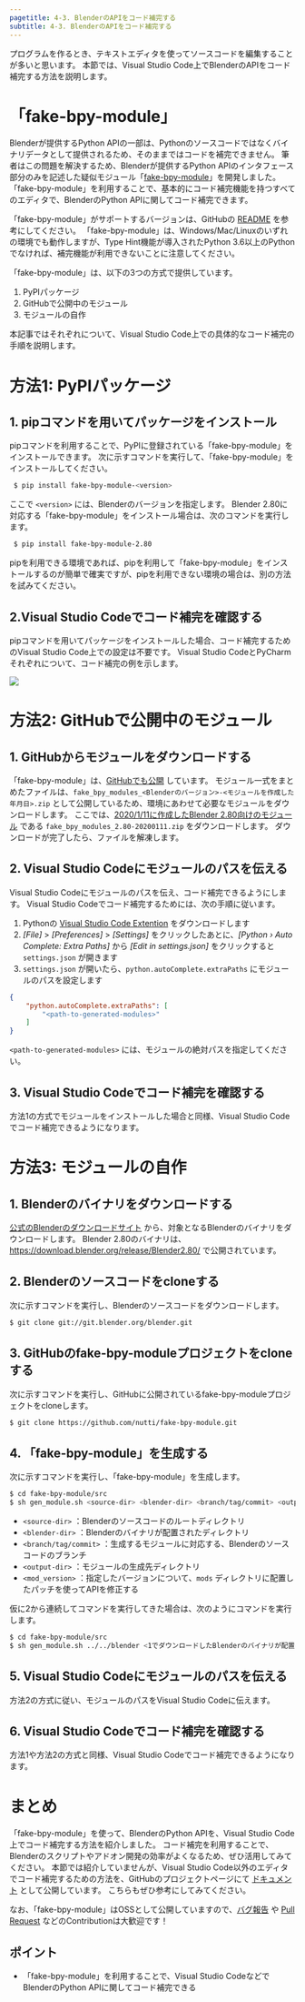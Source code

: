 ```yaml
---
pagetitle: 4-3. BlenderのAPIをコード補完する
subtitle: 4-3. BlenderのAPIをコード補完する
---
```


プログラムを作るとき、テキストエディタを使ってソースコードを編集することが多いと思います。
本節では、Visual Studio Code上でBlenderのAPIをコード補完する方法を説明します。


# 「fake-bpy-module」

Blenderが提供するPython APIの一部は、Pythonのソースコードではなくバイナリデータとして提供されるため、そのままではコードを補完できません。
筆者はこの問題を解決するため、Blenderが提供するPython APIのインタフェース部分のみを記述した疑似モジュール「[fake-bpy-module](https://github.com/nutti/fake-bpy-module)」を開発しました。
「fake-bpy-module」を利用することで、基本的にコード補完機能を持つすべてのエディタで、BlenderのPython APIに関してコード補完できます。

「fake-bpy-module」がサポートするバージョンは、GitHubの [README](https://github.com/nutti/fake-bpy-module#supported-blender-version) を参考にしてください。
「fake-bpy-module」は、Windows/Mac/Linuxのいずれの環境でも動作しますが、Type Hint機能が導入されたPython 3.6以上のPythonでなければ、補完機能が利用できないことに注意してください。

「fake-bpy-module」は、以下の3つの方式で提供しています。

1. PyPIパッケージ
2. GitHubで公開中のモジュール
3. モジュールの自作

本記事ではそれぞれについて、Visual Studio Code上での具体的なコード補完の手順を説明します。


# 方法1: PyPIパッケージ

## 1. pipコマンドを用いてパッケージをインストール

pipコマンドを利用することで、PyPIに登録されている「fake-bpy-module」をインストールできます。
次に示すコマンドを実行して、「fake-bpy-module」をインストールしてください。

```sh
 $ pip install fake-bpy-module-<version>
```

ここで `<version>` には、Blenderのバージョンを指定します。
Blender 2.80に対応する「fake-bpy-module」をインストール場合は、次のコマンドを実行します。

```sh
 $ pip install fake-bpy-module-2.80
```

pipを利用できる環境であれば、pipを利用して「fake-bpy-module」をインストールするのが簡単で確実ですが、pipを利用できない環境の場合は、別の方法を試みてください。


## 2.Visual Studio Codeでコード補完を確認する

pipコマンドを用いてパッケージをインストールした場合、コード補完するためのVisual Studio Code上での設定は不要です。
Visual Studio CodeとPyCharmそれぞれについて、コード補完の例を示します。

![](https://qiita-image-store.s3.ap-northeast-1.amazonaws.com/0/38888/d5c3c58e-8473-a38b-08d7-cfff624122af.png)



# 方法2: GitHubで公開中のモジュール


## 1. GitHubからモジュールをダウンロードする

「fake-bpy-module」は、[GitHubでも公開](https://github.com/nutti/fake-bpy-module/releases) しています。
モジュール一式をまとめたファイルは、`fake_bpy_modules_<Blenderのバージョン>-<モジュールを作成した年月日>.zip` として公開しているため、環境にあわせて必要なモジュールをダウンロードします。
ここでは、[2020/1/11に作成したBlender 2.80向けのモジュール](https://github.com/nutti/fake-bpy-module/releases/tag/20200111) である `fake_bpy_modules_2.80-20200111.zip` をダウンロードします。
ダウンロードが完了したら、ファイルを解凍します。


## 2. Visual Studio Codeにモジュールのパスを伝える

Visual Studio Codeにモジュールのパスを伝え、コード補完できるようにします。
Visual Studio Codeでコード補完するためには、次の手順に従います。

1. Pythonの [Visual Studio Code Extention](https://marketplace.visualstudio.com/items?itemName=ms-python.python) をダウンロードします
2. *[File]* > *[Preferences]* > *[Settings]* をクリックしたあとに、*[Python › Auto Complete: Extra Paths]* から *[Edit in settings.json]* をクリックすると `settings.json` が開きます
3. `settings.json` が開いたら、`python.autoComplete.extraPaths` にモジュールのパスを設定します

```json
{
    "python.autoComplete.extraPaths": [
        "<path-to-generated-modules>"
    ]
}
```

`<path-to-generated-modules>` には、モジュールの絶対パスを指定してください。


## 3. Visual Studio Codeでコード補完を確認する

方法1の方式でモジュールをインストールした場合と同様、Visual Studio Codeでコード補完できるようになります。


# 方法3: モジュールの自作


## 1. Blenderのバイナリをダウンロードする

[公式のBlenderのダウンロードサイト](https://download.blender.org/release/) から、対象となるBlenderのバイナリをダウンロードします。
Blender 2.80のバイナリは、https://download.blender.org/release/Blender2.80/ で公開されています。


## 2. Blenderのソースコードをcloneする

次に示すコマンドを実行し、Blenderのソースコードをダウンロードします。

```sh
$ git clone git://git.blender.org/blender.git
```


## 3. GitHubのfake-bpy-moduleプロジェクトをcloneする

次に示すコマンドを実行し、GitHubに公開されているfake-bpy-moduleプロジェクトをcloneします。

```sh
$ git clone https://github.com/nutti/fake-bpy-module.git
```


## 4. 「fake-bpy-module」を生成する

次に示すコマンドを実行し、「fake-bpy-module」を生成します。

```sh
$ cd fake-bpy-module/src
$ sh gen_module.sh <source-dir> <blender-dir> <branch/tag/commit> <output-dir> <mod-version>
```

* `<source-dir>` ：Blenderのソースコードのルートディレクトリ
* `<blender-dir>` ：Blenderのバイナリが配置されたディレクトリ
* `<branch/tag/commit>` ：生成するモジュールに対応する、Blenderのソースコードのブランチ
* `<output-dir>` ：モジュールの生成先ディレクトリ
* `<mod_version>` ：指定したバージョンについて、`mods` ディレクトリに配置したパッチを使ってAPIを修正する

仮に2から連続してコマンドを実行してきた場合は、次のようにコマンドを実行します。

```sh
$ cd fake-bpy-module/src
$ sh gen_module.sh ../../blender <1でダウンロードしたBlenderのバイナリが配置されたディレクトリ> v2.80 out 2.80
```

## 5. Visual Studio Codeにモジュールのパスを伝える

方法2の方式に従い、モジュールのパスをVisual Studio Codeに伝えます。


## 6. Visual Studio Codeでコード補完を確認する

方法1や方法2の方式と同様、Visual Studio Codeでコード補完できるようになります。


# まとめ

「fake-bpy-module」を使って、BlenderのPython APIを、Visual Studio Code上でコード補完する方法を紹介しました。
コード補完を利用することで、Blenderのスクリプトやアドオン開発の効率がよくなるため、ぜひ活用してみてください。
本節では紹介していませんが、Visual Studio Code以外のエディタでコード補完するための方法を、GitHubのプロジェクトページにて [ドキュメント](https://github.com/nutti/fake-bpy-module/blob/master/docs/setup_all_text_editor.md) として公開しています。
こちらもぜひ参考にしてみてください。

なお、「fake-bpy-module」はOSSとして公開していますので、[バグ報告](https://github.com/nutti/fake-bpy-module/issues) や [Pull Request](https://github.com/nutti/fake-bpy-module/pulls) などのContributionは大歓迎です！


## ポイント

* 「fake-bpy-module」を利用することで、Visual Studio CodeなどでBlenderのPython APIに関してコード補完できる

